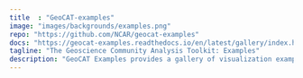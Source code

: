 ```yaml
---
title  : "GeoCAT-examples"
image: "images/backgrounds/examples.png"
repo: "https://github.com/NCAR/geocat-examples"
docs: "https://geocat-examples.readthedocs.io/en/latest/gallery/index.html"
tagline: "The Geoscience Community Analysis Toolkit: Examples"
description: "GeoCAT Examples provides a gallery of visualization examples demonstrating how to reproduce plots from NCL Applications scripts with packages in Python."
---
```

